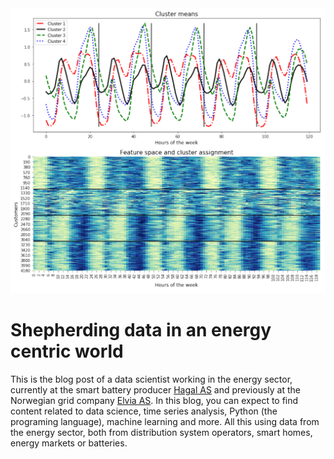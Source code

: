 <img src="/images/welcome_img.PNG" width="800" class="center" alt="Welcome to the farm">

# Shepherding data in an energy centric world

This is the blog post of a data scientist working in the energy sector, currently at the smart battery producer [Hagal AS](https://www.hagal.com) and previously at the Norwegian grid company [Elvia AS](https://www.elvia.no). In this blog, you can expect to find content related to data science, time series analysis, Python (the programing language), machine learning and more. All this using data from the energy sector, both from distribution system operators, smart homes, energy markets or batteries.